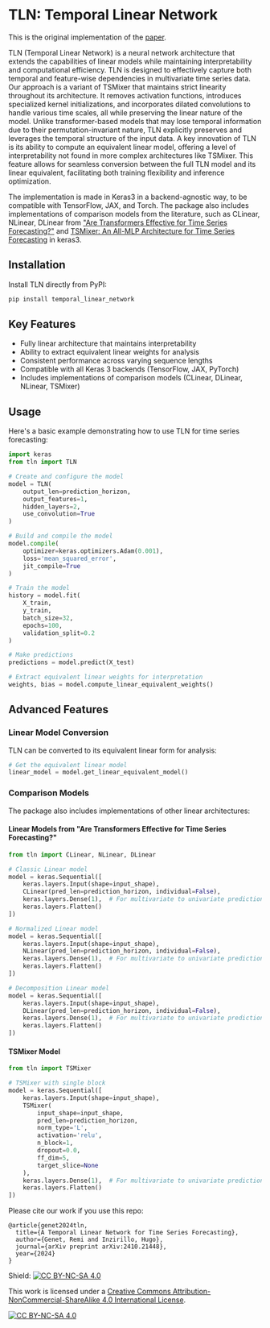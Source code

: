# TLN: Temporal Linear Network

This is the original implementation of the [paper](https://arxiv.org/abs/2410.21448).

TLN (Temporal Linear Network) is a neural network architecture that extends the capabilities of linear models while maintaining interpretability and computational efficiency. TLN is designed to effectively capture both temporal and feature-wise dependencies in multivariate time series data. Our approach is a variant of TSMixer that maintains strict linearity throughout its architecture. It removes activation functions, introduces specialized kernel initializations, and incorporates dilated convolutions to handle various time scales, all while preserving the linear nature of the model. Unlike transformer-based models that may lose  temporal information due to their permutation-invariant nature, TLN explicitly preserves and leverages the temporal structure of the input data. A key innovation of TLN is its ability to compute an equivalent linear model, offering a level of interpretability not found in more complex architectures like TSMixer. This feature allows for seamless conversion between the full TLN model and its linear equivalent, facilitating both training flexibility and inference optimization.

The implementation is made in Keras3 in a backend-agnostic way, to be compatible with TensorFlow, JAX, and Torch.  The package also includes implementations of comparison models from the literature, such as CLinear, NLinear, DLinear from ["Are Transformers Effective for Time Series Forecasting?"](https://arxiv.org/abs/2205.13504) and [TSMixer: An All-MLP Architecture for Time Series Forecasting](https://arxiv.org/abs/2303.06053) in keras3.

## Installation
Install TLN directly from PyPI:
```bash
pip install temporal_linear_network
```

## Key Features
- Fully linear architecture that maintains interpretability
- Ability to extract equivalent linear weights for analysis
- Consistent performance across varying sequence lengths
- Compatible with all Keras 3 backends (TensorFlow, JAX, PyTorch)
- Includes implementations of comparison models (CLinear, DLinear, NLinear, TSMixer)


## Usage
Here's a basic example demonstrating how to use TLN for time series forecasting:

```python
import keras
from tln import TLN

# Create and configure the model
model = TLN(
    output_len=prediction_horizon,
    output_features=1,
    hidden_layers=2,
    use_convolution=True
)

# Build and compile the model
model.compile(
    optimizer=keras.optimizers.Adam(0.001),
    loss='mean_squared_error',
    jit_compile=True
)

# Train the model
history = model.fit(
    X_train, 
    y_train,
    batch_size=32,
    epochs=100,
    validation_split=0.2
)

# Make predictions
predictions = model.predict(X_test)

# Extract equivalent linear weights for interpretation
weights, bias = model.compute_linear_equivalent_weights()
```

## Advanced Features

### Linear Model Conversion
TLN can be converted to its equivalent linear form for analysis:

```python
# Get the equivalent linear model
linear_model = model.get_linear_equivalent_model()
```

### Comparison Models
The package also includes implementations of other linear architectures:

#### Linear Models from "Are Transformers Effective for Time Series Forecasting?"
```python
from tln import CLinear, NLinear, DLinear

# Classic Linear model
model = keras.Sequential([
    keras.layers.Input(shape=input_shape),
    CLinear(pred_len=prediction_horizon, individual=False),
    keras.layers.Dense(1),  # For multivariate to univariate predictions
    keras.layers.Flatten()
])

# Normalized Linear model
model = keras.Sequential([
    keras.layers.Input(shape=input_shape),
    NLinear(pred_len=prediction_horizon, individual=False),
    keras.layers.Dense(1),  # For multivariate to univariate predictions
    keras.layers.Flatten()
])

# Decomposition Linear model
model = keras.Sequential([
    keras.layers.Input(shape=input_shape),
    DLinear(pred_len=prediction_horizon, individual=False),
    keras.layers.Dense(1),  # For multivariate to univariate predictions
    keras.layers.Flatten()
])
```

#### TSMixer Model
```python
from tln import TSMixer

# TSMixer with single block
model = keras.Sequential([
    keras.layers.Input(shape=input_shape),
    TSMixer(
        input_shape=input_shape,
        pred_len=prediction_horizon,
        norm_type='L',
        activation='relu',
        n_block=1,
        dropout=0.0,
        ff_dim=5,
        target_slice=None
    ),
    keras.layers.Dense(1),  # For multivariate to univariate predictions
    keras.layers.Flatten()
])
```

Please cite our work if you use this repo:

```
@article{genet2024tln,
  title={A Temporal Linear Network for Time Series Forecasting},
  author={Genet, Remi and Inzirillo, Hugo},
  journal={arXiv preprint arXiv:2410.21448},
  year={2024}
}
```

Shield: [![CC BY-NC-SA 4.0][cc-by-nc-sa-shield]][cc-by-nc-sa]

This work is licensed under a
[Creative Commons Attribution-NonCommercial-ShareAlike 4.0 International License][cc-by-nc-sa].

[![CC BY-NC-SA 4.0][cc-by-nc-sa-image]][cc-by-nc-sa]

[cc-by-nc-sa]: http://creativecommons.org/licenses/by-nc-sa/4.0/
[cc-by-nc-sa-image]: https://licensebuttons.net/l/by-nc-sa/4.0/88x31.png
[cc-by-nc-sa-shield]: https://img.shields.io/badge/License-CC%20BY--NC--SA%204.0-lightgrey.svg